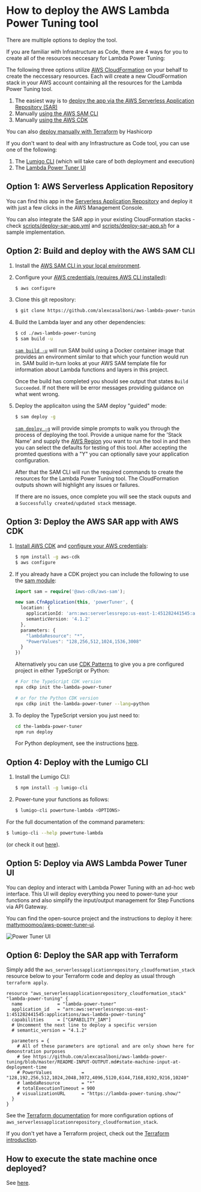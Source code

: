 # How to deploy the AWS Lambda Power Tuning tool

There are multiple options to deploy the tool.

If you are familiar with Infrastructure as Code, there are 4 ways for you to create all of the resources neccesary for Lambda Power Tuning:

The following three options utilize [AWS CloudFormation](https://aws.amazon.com/cloudformation/) on your behalf to create the neccessary resources. Each will create a new CloudFormation stack in your AWS account containing all the resources for the Lambda Power Tuning tool.
1. The easiest way is to [deploy the app via the AWS Serverless Application Repository (SAR)](#option1)
1. Manually [using the AWS SAM CLI](#option2)
1. Manually [using the AWS CDK](#option3)

You can also [deploy manually with Terraform](#option6) by Hashicorp

If you don't want to deal with any Infrastructure as Code tool, you can use one of the following:
1. The [Lumigo CLI](#option4) (which will take care of both deployment and execution)
1.  The [Lambda Power Tuner UI](#option5) 


## Option 1: AWS Serverless Application Repository<a name="option1"></a>

You can find this app in the [Serverless Application Repository](https://serverlessrepo.aws.amazon.com/applications/arn:aws:serverlessrepo:us-east-1:451282441545:applications~aws-lambda-power-tuning) and deploy it with just a few clicks in the AWS Management Console.

You can also integrate the SAR app in your existing CloudFormation stacks - check [scripts/deploy-sar-app.yml](scripts/deploy-sar-app.yml) and [scripts/deploy-sar-app.sh](scripts/deploy-sar-app.sh) for a sample implementation.


## Option 2: Build and deploy with the AWS SAM CLI<a name="option2"></a>

1. Install the [AWS SAM CLI in your local environment](https://docs.aws.amazon.com/serverless-application-model/latest/developerguide/serverless-sam-cli-install.html).

1. Configure your [AWS credentials (requires AWS CLI installed)](https://docs.aws.amazon.com/cli/latest/userguide/cli-chap-configure.html#cli-quick-configuration):
    ```bash
    $ aws configure
    ```
1. Clone this git repository: 
    ```bash
    $ git clone https://github.com/alexcasalboni/aws-lambda-power-tuning.git
    ```
1. Build the Lambda layer and any other dependencies:
    ```bash
    $ cd ./aws-lambda-power-tuning
    $ sam build -u
    ```
    [`sam build -u`](https://docs.aws.amazon.com/serverless-application-model/latest/developerguide/sam-cli-command-reference-sam-build.html) will run SAM build using a Docker container image that provides an environment similar to that which your function would run in. SAM build in-turn looks at your AWS SAM template file for information about Lambda functions and layers in this project.
    
    Once the build has completed you should see output that states `Build Succeeded`. If not there will be error messages providing guidance on what went wrong.
1.  Deploy the applicaiton using the SAM deploy "guided" mode:
    ```bash
    $ sam deploy -g
    ```
    [`sam deploy -g`](https://docs.aws.amazon.com/serverless-application-model/latest/developerguide/sam-cli-command-reference-sam-deploy.html) will provide simple prompts to walk you through the process of deploying the tool. Provide a unique name for the 'Stack Name' and supply the [AWS Region](https://docs.aws.amazon.com/AmazonRDS/latest/UserGuide/Concepts.RegionsAndAvailabilityZones.html#Concepts.RegionsAndAvailabilityZones.Regions) you want to run the tool in and then you can select the defaults for testing of this tool. After accepting the promted questions with a "Y" you can optionally save your application configuration. 

    After that the SAM CLI will run the required commands to create the resources for the Lambda Power Tuning tool. The CloudFormation outputs shown will highlight any issues or failures.
    
    If there are no issues, once complete you will see the stack ouputs and a `Successfully created/updated stack` message.
  

## Option 3: Deploy the AWS SAR app with AWS CDK<a name="option3"></a>

1. [Install AWS CDK](https://docs.aws.amazon.com/cdk/latest/guide/getting_started.html) and [configure your AWS credentials](https://docs.aws.amazon.com/cli/latest/userguide/cli-chap-configure.html#cli-quick-configuration):

    ```bash
    $ npm install -g aws-cdk
    $ aws configure
    ```

1. If you already have a CDK project you can include the following to use the [sam module](https://docs.aws.amazon.com/cdk/api/latest/docs/aws-sam-readme.html):

    ```typescript
    import sam = require('@aws-cdk/aws-sam');
    
    new sam.CfnApplication(this, 'powerTuner', {
      location: {
        applicationId: 'arn:aws:serverlessrepo:us-east-1:451282441545:applications/aws-lambda-power-tuning',
        semanticVersion: '4.1.2'
      },
      parameters: {
        "lambdaResource": "*",
        "PowerValues": "128,256,512,1024,1536,3008"
      }
    })
    ```

    Alternatively you can use [CDK Patterns](https://github.com/cdk-patterns/serverless) to give you a pre configured project in either TypeScript or Python:
    
    ```bash
    # For the TypeScript CDK version
    npx cdkp init the-lambda-power-tuner
    
    # or for the Python CDK version
    npx cdkp init the-lambda-power-tuner --lang=python
    ```

1. To deploy the TypeScript version you just need to:

    ```bash
    cd the-lambda-power-tuner
    npm run deploy
    ```

    For Python deployment, see the instructions [here](https://github.com/cdk-patterns/serverless#2-download-pattern-in-python-or-typescript-cdk).

## Option 4: Deploy with the Lumigo CLI<a name="option4"></a>

1. Install the Lumigo CLI:
    ```bash
    $ npm install -g lumigo-cli
    ```
1. Power-tune your functions as follows:
    ```bash
    $ lumigo-cli powertune-lambda <OPTIONS>
    ```

For the full documentation of the command parameters:
```bash
$ lumigo-cli --help powertune-lambda
```
(or check it out [here](https://www.npmjs.com/package/lumigo-cli#lumigo-cli-powertune-lambda)).

## Option 5: Deploy via AWS Lambda Power Tuner UI<a name="option5"></a>

You can deploy and interact with Lambda Power Tuning with an ad-hoc web interface. This UI will deploy everything you need to power-tune your functions and also simplify the input/output management for Step Functions via API Gateway.

You can find the open-source project and the instructions to deploy it here: [mattymoomoo/aws-power-tuner-ui](https://github.com/mattymoomoo/aws-power-tuner-ui).

![Power Tuner UI](https://github.com/mattymoomoo/aws-power-tuner-ui/blob/master/imgs/website.png?raw=true)

## Option 6: Deploy the SAR app with Terraform<a name="option6"></a>

Simply add the `aws_serverlessapplicationrepository_cloudformation_stack` resource below to your Terraform code and deploy as usual through `terraform apply`.

```hcl
resource "aws_serverlessapplicationrepository_cloudformation_stack" "lambda-power-tuning" {
  name             = "lambda-power-tuner"
  application_id   = "arn:aws:serverlessrepo:us-east-1:451282441545:applications/aws-lambda-power-tuning"
  capabilities     = ["CAPABILITY_IAM"]
  # Uncomment the next line to deploy a specific version
  # semantic_version = "4.1.2"

  parameters = {
    # All of these parameters are optional and are only shown here for demonstration purposes
    # See https://github.com/alexcasalboni/aws-lambda-power-tuning/blob/master/README-INPUT-OUTPUT.md#state-machine-input-at-deployment-time
    # PowerValues           = "128,192,256,512,1024,2048,3072,4096,5120,6144,7168,8192,9216,10240"
    # lambdaResource        = "*"
    # totalExecutionTimeout = 900
    # visualizationURL      = "https://lambda-power-tuning.show/"
  }
}
```

See the [Terraform documentation](https://registry.terraform.io/providers/hashicorp/aws/latest/docs/resources/serverlessapplicationrepository_cloudformation_stack) for more configuration options of `aws_serverlessapplicationrepository_cloudformation_stack`.

If you don't yet have a Terraform project, check out the [Terraform introduction](https://www.terraform.io/intro/index.html).


## How to execute the state machine once deployed?

See [here](README-EXECUTE.md).
